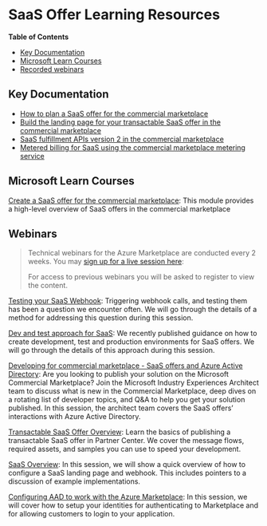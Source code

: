 # SaaS Offer Learning Resources

**Table of Contents**

- [Key Documentation](#key-documentation)
- [Microsoft Learn Courses](#microsoft-learn-courses)
- [Recorded webinars](#webinars)

## Key Documentation

- [How to plan a SaaS offer for the commercial marketplace](https://docs.microsoft.com/azure/marketplace/plan-saas-offer)
- [Build the landing page for your transactable SaaS offer in the commercial marketplace](https://docs.microsoft.com/azure/marketplace/azure-ad-transactable-saas-landing-page)
- [SaaS fulfillment APIs version 2 in the commercial marketplace](https://docs.microsoft.com/azure/marketplace/partner-center-portal/pc-saas-fulfillment-api-v2)
- [Metered billing for SaaS using the commercial marketplace metering service](https://docs.microsoft.com/azure/marketplace/partner-center-portal/saas-metered-billing)

## Microsoft Learn Courses

[Create a SaaS offer for the commercial marketplace](https://docs.microsoft.com/learn/modules/create-saas-offer-commercial-marketplace/):
This module provides a high-level overview of SaaS offers in the commercial marketplace

## Webinars

> Technical webinars for the Azure Marketplace are conducted every 2 weeks. You may [sign up for a live session here](https://aka.ms/MarketplaceDeveloperOfficeHours): 
> 
> For access to previous webinars you will be asked to register to view the content.

[Testing your SaaS Webhook](https://microsoftcloudpartner.eventbuilder.com/event/43707):
Triggering webhook calls, and testing them has been a question we encounter often. We will go through the details of a method for addressing this question during this session.

[Dev and test approach for SaaS](https://microsoftcloudpartner.eventbuilder.com/event/42624):
We recently published guidance on how to create development, test and production environments for SaaS offers. We will go through the details of this approach during this session.

[Developing for commercial marketplace - SaaS offers and Azure Active Directory](https://microsoftcloudpartner.eventbuilder.com/event/32335):
Are you looking to publish your solution on the Microsoft Commercial Marketplace?  Join the Microsoft Industry Experiences Architect team to discuss what is new in the Commercial Marketplace, deep dives on a rotating list of developer topics, and Q&A to help you get your solution published. In this session, the architect team covers the SaaS offers’ interactions with Azure Active Directory.

[Transactable SaaS Offer Overview](https://microsoftcloudpartner.eventbuilder.com/event/40201):
Learn the basics of publishing a transactable SaaS offer in Partner Center. We cover the message flows, required assets, and samples you can use to speed your development.

[SaaS Overview](https://microsoftcloudpartner.eventbuilder.com/event/38107): 
In this session, we will show a quick overview of how to configure a SaaS landing page and webhook. This includes pointers to a discussion of example implementations.

[Configuring AAD to work with the Azure Marketplace](https://microsoftcloudpartner.eventbuilder.com/event/38110): 
In this session, we will cover how to setup your identities for authenticating to Marketplace and for allowing customers to login to your application.